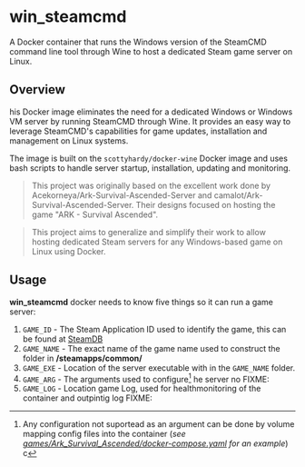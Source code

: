 # win_steamcmd
A Docker container that runs the Windows version of the SteamCMD command line tool through Wine to host a dedicated Steam game server on Linux.

## Overview
his Docker image eliminates the need for a dedicated Windows or Windows VM server by running SteamCMD through Wine. It provides an easy way to leverage SteamCMD's capabilities for game updates, installation and management on Linux systems.

The image is built on the `scottyhardy/docker-wine` Docker image and uses bash scripts to handle server startup, installation, updating and monitoring.


> This project was originally based on the excellent work done by Acekorneya/Ark-Survival-Ascended-Server and camalot/Ark-Survival-Ascended-Server. Their designs focused on hosting the game "ARK - Survival Ascended".

> This project aims to generalize and simplify their work to allow hosting dedicated Steam servers for any Windows-based game on Linux using Docker.

## Usage
**win_steamcmd** docker needs to know five things so it can run a game server:
1. `GAME_ID` - The Steam Application ID used to identify the game, this can be found at [SteamDB](https://steamdb.info/apps/)
2. `GAME_NAME` - The exact name of the game name used to construct the folder in **/steamapps/common/**
3. `GAME_EXE` - Location of the server executable with in the `GAME_NAME` folder.
4. `GAME_ARG` - The arguments used to configure[^1] he server no FIXME:
5. `GAME_LOG` - Location game Log, used for healthmonitoring of the container and outpintig log FIXME:

[^1]: Any configuration not suportead as an argument can be done by volume mapping config files into the container (*see [games/Ark_Survival_Ascended/docker-compose.yaml](https://github.com/LoveSkylark/win_steamcmd/tree/main/games/Ark_Survival_Ascended) for an example*)
c